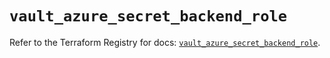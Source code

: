 # `vault_azure_secret_backend_role`

Refer to the Terraform Registry for docs: [`vault_azure_secret_backend_role`](https://registry.terraform.io/providers/hashicorp/vault/5.2.1/docs/resources/azure_secret_backend_role).
